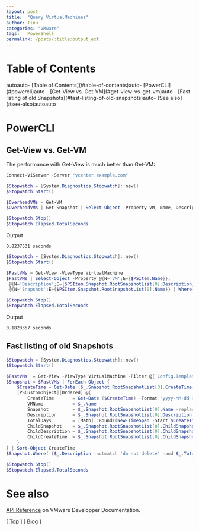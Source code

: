 ```yaml
---
layout: post
title:  "Query VirtualMachines"
author: Tinu
categories: "VMware"
tags:   PowerShell
permalink: /posts/:title:output_ext
---
```


# Table of Contents

<!-- TOC -->autoauto- [Table of Contents](#table-of-contents)auto- [PowerCLI](#powercli)auto    - [Get-View vs. Get-VM](#get-view-vs-get-vm)auto    - [Fast listing of old Snapshots](#fast-listing-of-old-snapshots)auto- [See also](#see-also)autoauto<!-- /TOC -->

# PowerCLI

## Get-View vs. Get-VM

The performance with Get-View is much better than Get-VM:

````powershell
Connect-ViServer -Server "vcenter.example.com"

$Stopwatch = [System.Diagnostics.Stopwatch]::new()
$Stopwatch.Start()

$OverheadVMs = Get-VM
$OverheadVMs | Get-Snapshot | Select-Object -Property VM, Name, Description

$Stopwatch.Stop()
$Stopwatch.Elapsed.TotalSeconds
````

Output

````Text
0.8237531 seconds
````

````powershell
$Stopwatch = [System.Diagnostics.Stopwatch]::new()
$Stopwatch.Start()

$FastVMs = Get-View -ViewType VirtualMachine
$FastVMs | Select-Object -Property @{N='VM';E={$PSItem.Name}},
 @{N='Description';E={$PSItem.Snapshot.RootSnapshotList[0].Description}}, 
 @{N='Snapshot';E={$PSItem.Snapshot.RootSnapshotList[0].Name}} | Where-Object Snapshot

$Stopwatch.Stop()
$Stopwatch.Elapsed.TotalSeconds
````

Output

````Text
0.1823357 seconds
````

## Fast listing of old Snapshots

````powershell
$Stopwatch = [System.Diagnostics.Stopwatch]::new()
$Stopwatch.Start()

$FastVMs  = Get-View -ViewType VirtualMachine -Filter @{'Config.Template' = 'false'; 'Snapshot' = '.*'}
$Snapshot = $FastVMs | ForEach-Object {
    $CreateTime = Get-Date ($_.Snapshot.RootSnapshotList[0].CreateTime)
    [PSCustomObject][Ordered] @{
        CreateTime       = Get-Date ($CreateTime) -Format 'yyyy-MM-dd HH:mm:ss'
        VMName           = $_.Name
        Snapshot         = $_.Snapshot.RootSnapshotList[0].Name -replace '%2f', '/'
        Description      = $_.Snapshot.RootSnapshotList[0].Description
        TotalDays        = [Math]::Round((New-TimeSpan -Start $CreateTime -End (Get-Date)).TotalDays,0)
        ChildSnapshot    = $_.Snapshot.RootSnapshotList[0].ChildSnapshotList
        ChildDescription = $_.Snapshot.RootSnapshotList[0].ChildSnapshotList.Description
        ChildCreateTime  = $_.Snapshot.RootSnapshotList[0].ChildSnapshotList.CreateTime
    }
} | Sort-Object CreateTime 
$Snapshot.Where( {$_.Description -notmatch 'do not delete' -and $_.TotalDays -gt $day} ) | Format-Table -AutoSize

$Stopwatch.Stop()
$Stopwatch.Elapsed.TotalSeconds
````

# See also

[API Reference](https://developer.vmware.com/apis/vsphere-automation/v7.0U3/) on VMware Developper Documentation.

[ [Top](#table-of-contents) ] [ [Blog](../categories.html) ]

